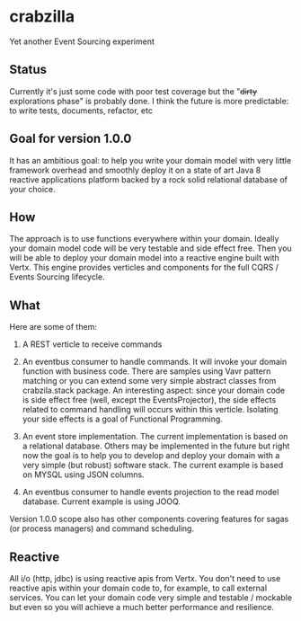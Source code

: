 # crabzilla 

Yet another Event Sourcing experiment

## Status

Currently it's just some code with poor test coverage but the "~~dirty~~ explorations phase" is probably done. I think the future is more predictable: to write tests, documents, refactor, etc 

## Goal for version 1.0.0

It has an ambitious goal: to help you write your domain model with very little framework overhead and smoothly deploy it on a state of art Java 8 reactive applications platform backed by a rock solid relational database of your choice.

## How

The approach is to use functions everywhere within your domain. Ideally your domain model code will be very testable and side effect free. Then you will be able to deploy your domain model into a reactive engine built with Vertx. This engine provides verticles and components for the full CQRS / Events Sourcing lifecycle. 

## What

Here are some of them:  

1. A REST verticle to receive commands 

2. An eventbus consumer to handle commands. It will invoke your domain function with business code. There are samples using Vavr pattern matching or you can extend some very simple abstract classes from crabzila.stack package. An interesting aspect: since your domain code is side effect free (well, except the EventsProjector), the side effects related to command handling will occurs within this verticle. Isolating your side effects is a goal of Functional  Programming.   

3. An event store implementation. The current implementation is based on a relational database. Others may be implemented in the future but right now the goal is to help you to develop and deploy your domain with a very simple (but robust) software stack. The current example is based on MYSQL using JSON columns. 

4. An eventbus consumer to handle events projection to the read model database. Current example is using JOOQ.

Version 1.0.0 scope also has other components covering features for sagas (or process managers) and command scheduling. 

## Reactive

All i/o (http, jdbc) is using reactive apis from Vertx. You don't need to use reactive apis within your domain code to, for example, to call external services. You can let your domain code very simple and testable / mockable but even so you will achieve a much better performance and resilience. 

